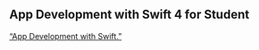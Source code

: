 ## App Development with Swift 4 for Student

[“App Development with Swift.”](https://itunes.apple.com/us/book/app-development-with-swift/id1219117996?mt=11)
